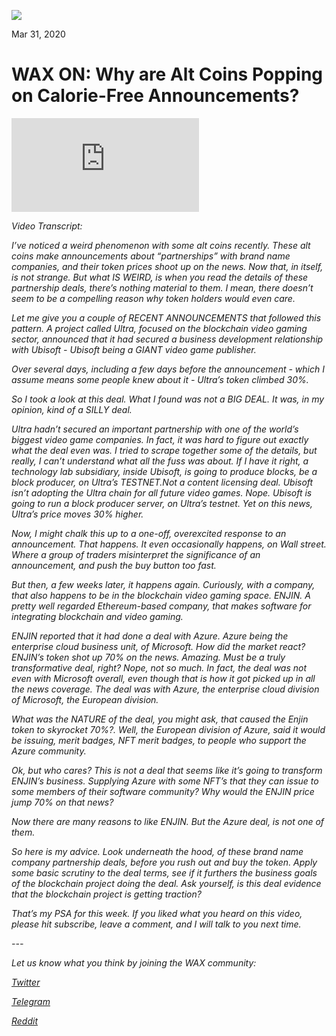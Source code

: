 
![](https://i.imgur.com/0NEaE9Q.png)

Mar 31, 2020

**WAX ON: Why are Alt Coins Popping on Calorie-Free Announcements?**
================================================================


<div class="text-center" style="max-width:560px; margin: 0 auto;"><div class="embed-responsive embed-responsive-16by9"><iframe src="https://www.youtube-nocookie.com/embed/v5sSy-VhHwM" frameborder="0" allow="accelerometer; autoplay; encrypted-media; gyroscope; picture-in-picture" allowfullscreen></iframe></div></div>



*Video Transcript:*

*I’ve noticed a weird phenomenon with some alt coins recently. These alt
coins make announcements about “partnerships” with brand name companies,
and their token prices shoot up on the news. Now that, in itself, is not
strange. But what IS WEIRD, is when you read the details of these
partnership deals, there’s nothing material to them. I mean, there
doesn’t seem to be a compelling reason why token holders would even
care.*

*Let me give you a couple of RECENT ANNOUNCEMENTS that followed this
pattern. A project called Ultra, focused on the blockchain video gaming
sector, announced that it had secured a business development
relationship with Ubisoft - Ubisoft being a GIANT video game publisher.*

*Over several days, including a few days before the announcement - which
I assume means some people knew about it - Ultra’s token climbed 30%.*

*So I took a look at this deal. What I found was not a BIG DEAL. It was,
in my opinion, kind of a SILLY deal.*

*Ultra hadn’t secured an important partnership with one of the world’s
biggest video game companies. In fact, it was hard to figure out exactly
what the deal even was. I tried to scrape together some of the details,
but really, I can’t understand what all the fuss was about. If I have it
right, a technology lab subsidiary, inside Ubisoft, is going to produce
blocks, be a block producer, on Ultra’s TESTNET.Not a content
licensing deal. Ubisoft isn’t adopting the Ultra chain for all future
video games. Nope. Ubisoft is going to run a block producer server, on
Ultra’s testnet. Yet on this news, Ultra’s price moves 30% higher.*

*Now, I might chalk this up to a one-off, overexcited response to an
announcement. That happens. It even occasionally happens, on Wall
street. Where a group of traders misinterpret the significance of an
announcement, and push the buy button too fast.*

*But then, a few weeks later, it happens again. Curiously, with a
company, that also happens to be in the blockchain video gaming space.
ENJIN. A pretty well regarded Ethereum-based company, that makes
software for integrating blockchain and video gaming.*

*ENJIN reported that it had done a deal with Azure. Azure being the
enterprise cloud business unit, of Microsoft. How did the market react?
ENJIN’s token shot up 70% on the news. Amazing. Must be a truly
transformative deal, right? Nope, not so much. In fact, the deal was not
even with Microsoft overall, even though that is how it got picked up in
all the news coverage. The deal was with Azure, the enterprise cloud
division of Microsoft, the European division.*

*What was the NATURE of the deal, you might ask, that caused the Enjin
token to skyrocket 70%?. Well, the European division of Azure, said it
would be issuing, merit badges, NFT merit badges, to people who support
the Azure community.*

*Ok, but who cares? This is not a deal that seems like it’s going to
transform ENJIN’s business. Supplying Azure with some NFT’s that they
can issue to some members of their software community? Why would the
ENJIN price jump 70% on that news?*

*Now there are many reasons to like ENJIN. But the Azure deal, is not
one of them.*

*So here is my advice. Look underneath the hood, of these brand name
company partnership deals, before you rush out and buy the token. Apply
some basic scrutiny to the deal terms, see if it furthers the business
goals of the blockchain project doing the deal. Ask yourself, is this
deal evidence that the blockchain project is getting traction?*

*That’s my PSA for this week. If you liked what you heard on this video,
please hit subscribe, leave a comment, and I will talk to you next
time.*

*---*

*Let us know what you think by joining the WAX community:*

[*Twitter*](https://go.wax.io/Twitter)

[*Telegram*](https://go.wax.io/Telegram)

[*Reddit*](https://go.wax.io/Reddit)
